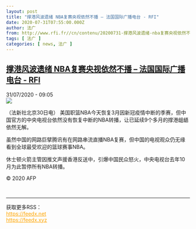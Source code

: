 ```yaml
---
layout: post
title: "撑港风波遗绪 NBA复赛央视依然不播 – 法国国际广播电台 - RFI"
date: 2020-07-31T07:55:00.000Z
author: 法广
from: http://www.rfi.fr//cn/contenu/20200731-撑港风波遗绪-nba复赛央视依然不播
tags: [ 法广 ]
categories: [ news, 法广 ]
---
```

<!--1596182100000-->
[撑港风波遗绪 NBA复赛央视依然不播 – 法国国际广播电台 - RFI](http://www.rfi.fr//cn/contenu/20200731-%E6%92%91%E6%B8%AF%E9%A3%8E%E6%B3%A2%E9%81%97%E7%BB%AA-nba%E5%A4%8D%E8%B5%9B%E5%A4%AE%E8%A7%86%E4%BE%9D%E7%84%B6%E4%B8%8D%E6%92%AD)
------

<div>
<div>31/07/2020 - 09:05</div><img src="https://s.rfi.fr/media/display/3d7a0578-d301-11ea-9096-005056bff430/w:310/p:16x9/spo0004b.200731150502.jpg"><div class="t-content__body u-clearfix"><div class="m-interstitial"></div><p>（法新社北京30日电）    美国职篮NBA今天恢复3月因新冠疫情中断的季赛，但中国官方的中央电视台依然没有恢复中断的NBA转播，让已延续9个多月的撑港龃龉依然无解。</p><p>    虽然中国的网路巨擘腾讯有在网路串流直播NBA复赛，但中国的电视观众仍无缘看到全球最受欢迎的篮球赛事NBA。</p><p>    休士顿火箭主管因推文声援香港反送中，引爆中国民众怒火，中央电视台去年10月为此暂停所有NBA转播。</p><p class="t-copyright">© 2020 AFP</p>        </div><br><hr><div>获取更多RSS：<br><a href="https://feedx.net" style="color:orange" target="_blank">https://feedx.net</a> <br><a href="https://feedx.xyz" style="color:orange" target="_blank">https://feedx.xyz</a><br></div>
</div>
